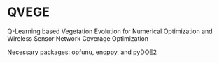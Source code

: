 # QVEGE
Q-Learning based Vegetation Evolution for Numerical Optimization and Wireless Sensor Network Coverage Optimization

Necessary packages: opfunu, enoppy, and pyDOE2
